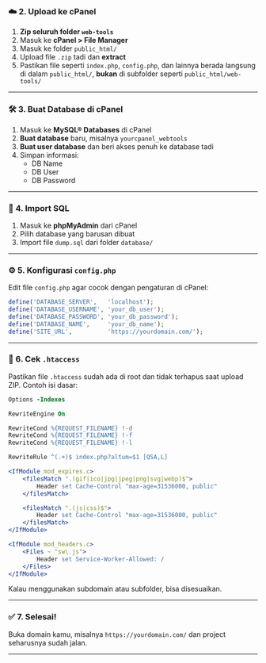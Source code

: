 ### ☁️ 2. Upload ke cPanel

1. **Zip seluruh folder `web-tools`**
2. Masuk ke **cPanel > File Manager**
3. Masuk ke folder `public_html/`
4. Upload file `.zip` tadi dan **extract**
5. Pastikan file seperti `index.php`, `config.php`, dan lainnya berada langsung di dalam `public_html/`, **bukan** di subfolder seperti `public_html/web-tools/`

---

### 🛠️ 3. Buat Database di cPanel

1. Masuk ke **MySQL® Databases** di cPanel
2. **Buat database** baru, misalnya `yourcpanel_webtools`
3. **Buat user database** dan beri akses penuh ke database tadi
4. Simpan informasi:
   - DB Name
   - DB User
   - DB Password

---

### 🧩 4. Import SQL

1. Masuk ke **phpMyAdmin** dari cPanel
2. Pilih database yang barusan dibuat
3. Import file `dump.sql` dari folder `database/`

---

### ⚙️ 5. Konfigurasi `config.php`

Edit file `config.php` agar cocok dengan pengaturan di cPanel:

```php
define('DATABASE_SERVER',   'localhost');
define('DATABASE_USERNAME', 'your_db_user');
define('DATABASE_PASSWORD', 'your_db_password');
define('DATABASE_NAME',     'your_db_name');
define('SITE_URL',          'https://yourdomain.com/');
```

---

### 🔐 6. Cek `.htaccess`

Pastikan file `.htaccess` sudah ada di root dan tidak terhapus saat upload ZIP. Contoh isi dasar:

```apache
Options -Indexes

RewriteEngine On

RewriteCond %{REQUEST_FILENAME} !-d
RewriteCond %{REQUEST_FILENAME} !-f
RewriteCond %{REQUEST_FILENAME} !-l

RewriteRule ^(.+)$ index.php?altum=$1 [QSA,L]

<IfModule mod_expires.c>
    <filesMatch ".(gif|ico|jpg|jpeg|png|svg|webp)$">
        Header set Cache-Control "max-age=31536000, public"
    </filesMatch>

    <filesMatch ".(js|css)$">
        Header set Cache-Control "max-age=31536000, public"
    </filesMatch>
</IfModule>

<IfModule mod_headers.c>
    <Files ~ "sw\.js">
        Header set Service-Worker-Allowed: /
    </Files>
</IfModule>
```

Kalau menggunakan subdomain atau subfolder, bisa disesuaikan.

---

### ✅ 7. Selesai!

Buka domain kamu, misalnya `https://yourdomain.com/` dan project seharusnya sudah jalan.

---